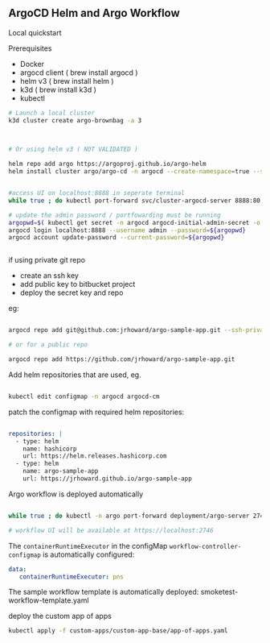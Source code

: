 ## ArgoCD Helm and Argo Workflow

Local quickstart

Prerequisites

- Docker
- argocd client ( brew install argocd )
- helm v3 ( brew install helm )
- k3d ( brew install k3d )
- kubectl


```sh
# Launch a local cluster
k3d cluster create argo-brownbag -a 3



# Or using helm v3 ( NOT VALIDATED )
 
helm repo add argo https://argoproj.github.io/argo-helm
helm install cluster argo/argo-cd -n argocd --create-namespace=true --set=installCRDs=false -f ../kube-bootstrap/terraform/k8s/manifests/argo-overrides/argo-values.yaml


#access UI on localhost:8888 in seperate terminal
while true ; do kubectl port-forward svc/cluster-argocd-server 8888:80 -n argocd; sleep 1 ; done

# update the admin password / portfowarding must be running
argopwd=$( kubectl get secret -n argocd argocd-initial-admin-secret -o jsonpath='{.data.password}' | base64 -d - )
argocd login localhost:8888 --username admin --password=${argopwd}
argocd account update-password --current-password=${argopwd}



```
if using private git repo

- create an ssh key
- add public key to bitbucket project
- deploy the secret key and repo


eg:

```sh

argocd repo add git@github.com:jrhoward/argo-sample-app.git --ssh-private-key-path ~/.ssh/id_rsa_argo

# or for a public repo

argocd repo add https://github.com/jrhoward/argo-sample-app.git

```

Add helm repositories that are used, eg.

```sh

kubectl edit configmap -n argocd argocd-cm

```

patch the configmap with required helm repositories:

```yaml

repositories: |
  - type: helm
    name: hashicorp
    url: https://helm.releases.hashicorp.com
  - type: helm
    name: argo-sample-app
    url: https://jrhoward.github.io/argo-sample-app
```

Argo workflow is deployed automatically

```sh

while true ; do kubectl -n argo port-forward deployment/argo-server 2746:2746; sleep 1 ; done

# workflow UI will be available at https://localhost:2746

```
The `containerRuntimeExecutor` in the configMap `workflow-controller-configmap` is automatically configured:

```yaml
data:
   containerRuntimeExecutor: pns
```

The sample workflow template is automatically deployed: smoketest-workflow-template.yaml


deploy the custom app of apps

```sh
kubectl apply -f custom-apps/custom-app-base/app-of-apps.yaml
````
